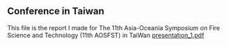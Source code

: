 ## Conference in Taiwan
This file is the report I made for The 11th Asia-Oceania Symposium on Fire Science and Technology (11th AOSFST) in TaiWan
[presentation_1.pdf](presentation_1.pdf)
